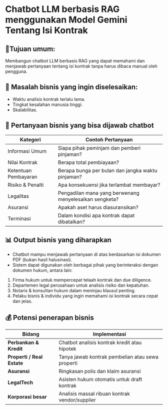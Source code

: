 # Chatbot LLM berbasis RAG menggunakan Model Gemini Tentang Isi Kontrak

## 🎯Tujuan umum:
Membangun chatbot LLM berbasis RAG yang dapat memahami dan menjawab pertanyaan tentang isi kontrak tanpa harus dibaca manual oleh pengguna.

## 💼 Masalah bisnis yang ingin diselesaikan:
* Waktu analisis kontrak terlalu lama.
* Tingkat kesalahan manusia tinggi.
* Skalabilitas.

## 🧠 Pertanyaan bisnis yang bisa dijawab chatbot

| Kategori             | Contoh Pertanyaan                                      |
| -------------------- | ------------------------------------------------------ |
| Informasi Umum       | Siapa pihak peminjam dan pemberi pinjaman?             |
| Nilai Kontrak        | Berapa total pembiayaan?                               |
| Ketentuan Pembayaran | Berapa bunga per bulan dan jangka waktu pinjaman?      |
| Risiko & Penalti     | Apa konsekuensi jika terlambat membayar?               |
| Legalitas            | Pengadilan mana yang berwenang menyelesaikan sengketa? |
| Asuransi             | Apakah aset harus diasuransikan?                       |
| Terminasi            | Dalam kondisi apa kontrak dapat dibatalkan?            |

## 📊 Output bisnis yang diharapkan
* Chatbot mampu menjawab pertanyaan di atas berdasarkan isi dokumen PDF (bukan hasil halusinasi).
* Sistem dapat digunakan oleh berbagai pihak yang berinteraksi dengan dokumen hukum, antara lain:
 1. Firma hukum untuk mempercepat telaah kontrak dan due diligence.
 2. Departemen legal perusahaan untuk analisis risiko dan kepatuhan.
 3. Notaris & konsultan hukum dalam meninjau klausul penting.
 4. Pelaku bisnis & individu yang ingin memahami isi kontrak secara cepat dan jelas.

## 💰 Potensi penerapan bisnis
| Bidang                     | Implementasi                                     |
| -------------------------- | ------------------------------------------------ |
| **Perbankan & Kredit**     | Chatbot analisis kontrak kredit atau hipotek     |
| **Properti / Real Estate** | Tanya jawab kontrak pembelian atau sewa properti |
| **Asuransi**               | Ringkasan polis dan klaim asuransi               |
| **LegalTech**              | Asisten hukum otomatis untuk draft kontrak       |
| **Korporasi besar**        | Analisis massal ribuan kontrak vendor/supplier   |

